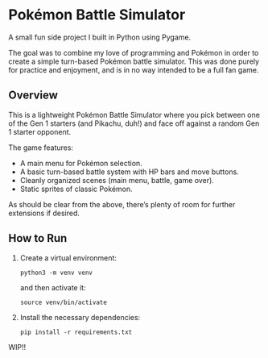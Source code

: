 # Pokémon Battle Simulator
A small fun side project I built in Python using Pygame.  

The goal was to combine my love of programming and Pokémon in order to create a simple turn-based Pokémon battle simulator. This was done purely for practice and enjoyment, and is in no way intended to be a full fan game.

## Overview
This is a lightweight Pokémon Battle Simulator where you pick between one of the Gen 1 starters (and Pikachu, duh!) and face off against a random Gen 1 starter opponent.

The game features:
- A main menu for Pokémon selection.
- A basic turn-based battle system with HP bars and move buttons.
- Cleanly organized scenes (main menu, battle, game over).
- Static sprites of classic Pokémon.

As should be clear from the above, there’s plenty of room for further extensions if desired.

## How to Run
1. Create a virtual environment:
   
   ```
   python3 -m venv venv
   ```
   
   and then activate it:
   
   ```
   source venv/bin/activate
   ```
2. Install the necessary dependencies:

    ```
    pip install -r requirements.txt
    ```
 WIP!!
